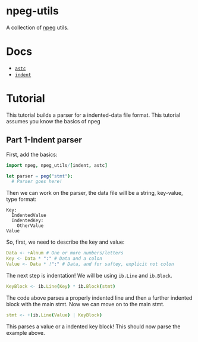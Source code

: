 # npeg-utils
A collection of [npeg](https://github.com/zevv/npeg) utils. 
# Docs
* [`astc`](https://thatrandomperson5.github.io/npeg-utils/astc)
* [`indent`](https://thatrandomperson5.github.io/npeg-utils/indent)
# Tutorial
This tutorial builds a parser for a indented-data file format. This tutorial assumes you know the basics of npeg
## Part 1-Indent parser
First, add the basics:
```nim
import npeg, npeg_utils/[indent, astc]

let parser = peg("stmt"):
  # Parser goes here!
```
Then we can work on the parser, the data file will be a string, key-value, type format:
```
Key:
  IndentedValue
  IndentedKey:
    OtherValue
Value
```
So, first, we need to describe the key and value:
```nim
Data <- +Alnum # One or more numbers/letters
Key <- Data * ":" # Data and a colon
Value <- Data * !":" # Data, and for saftey, explicit not colon
```
The next step is indentation! We will be using `ib.Line` and `ib.Block`.
```nim
KeyBlock <- ib.Line(Key) * ib.Block(stmt)
```
The code above parses a properly indented line and then a further indented block with the main stmt.
Now we can move on to the main stmt.
```nim
stmt <- +(ib.Line(Value) | KeyBlock)
```
This parses a value or a indented key block! This should now parse the example above.